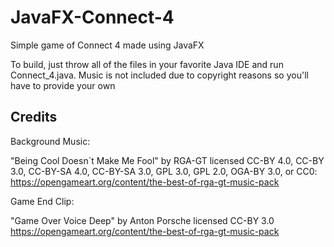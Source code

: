 # JavaFX-Connect-4
Simple game of Connect 4 made using JavaFX

To build, just throw all of the files in your favorite Java IDE and run Connect_4.java. Music is not included due to copyright reasons so you'll have to provide your own
## Credits
Background Music:

"Being Cool Doesn`t Make Me Fool" by RGA-GT licensed CC-BY 4.0, CC-BY 3.0, CC-BY-SA 4.0, CC-BY-SA 3.0, GPL 3.0, GPL 2.0, OGA-BY 3.0, or CC0: https://opengameart.org/content/the-best-of-rga-gt-music-pack

Game End Clip:

"Game Over Voice Deep" by Anton Porsche licensed CC-BY 3.0 https://opengameart.org/content/the-best-of-rga-gt-music-pack
